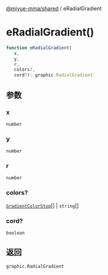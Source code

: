 [@miyue-mma/shared](../index.md) / eRadialGradient

# eRadialGradient()

```ts
function eRadialGradient(
   x, 
   y, 
   r, 
   colors?, 
   cord?): graphic.RadialGradient
```

## 参数

### x

`number`

### y

`number`

### r

`number`

### colors?

[`GradientColorStop`](../interfaces/GradientColorStop.md)[] | `string`[]

### cord?

`boolean`

## 返回

`graphic.RadialGradient`

